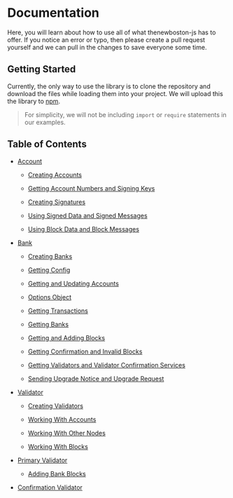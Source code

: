 # Documentation

Here, you will learn about how to use all of what thenewboston-js has to offer. If you notice an error or typo, then please create a pull request yourself and we can pull in the changes to save everyone some time.

## Getting Started

Currently, the only way to use the library is to clone the repository and download the files while loading them into your project. We will upload this the library to [npm](https://npmjs.com).

> For simplicity, we will not be including `import` or `require` statements in our examples.

## Table of Contents

- [Account](account.md#account)

  - [Creating Accounts](account.md#creating-and-updating-accounts)

  - [Getting Account Numbers and Signing Keys](account.md#getting-account-numbers-and-signing-keys)

  - [Creating Signatures](account.md#creating-signatures)

  - [Using Signed Data and Signed Messages](account.md#using-signed-data-and-signed-messages)

  - [Using Block Data and Block Messages](account.md#using-block-data-and-block-messages)

- [Bank](bank.md#bank)

  - [Creating Banks](bank.md#creating-banks)

  - [Getting Config](bank.md#getting-config)

  - [Getting and Updating Accounts](bank.md#getting-and-updating-accounts)

  - [Options Object](bank.md#options-object)

  - [Getting Transactions](bank.md#getting-transactions)

  - [Getting Banks](bank.md#getting-banks)

  - [Getting and Adding Blocks](bank.md#getting-and-adding-blocks)

  - [Getting Confirmation and Invalid Blocks](bank.md#getting-confirmation-and-invalid-blocks)

  - [Getting Validators and Validator Confirmation Services](bank.md#getting-validators-and-validator-confirmation-services)

  - [Sending Upgrade Notice and Upgrade Request](bank.md#sending-upgrade-notice-and-upgrade-request)

- [Validator](validator.md#validator)

  - [Creating Validators](validator.md#creating-banks)

  - [Working With Accounts](validator.md#working-with-accounts)

  - [Working With Other Nodes](validator.md#working-with-other-nodes)

  - [Working With Blocks](validator.md#working-with-blocks)

- [Primary Validator](validator.md#primary-validator)

  - [Adding Bank Blocks](validator.md#adding-bank-blocks)

- [Confirmation Validator](validator.md#confirmation-validator)
